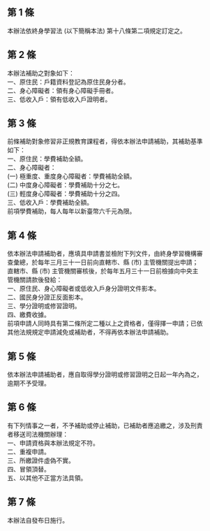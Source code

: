 第 1 條
-------
本辦法依終身學習法 (以下簡稱本法) 第十八條第二項規定訂定之。

第 2 條
-------
本辦法補助之對象如下：  
一、原住民：戶籍資料登記為原住民身分者。  
二、身心障礙者：領有身心障礙手冊者。  
三、低收入戶：領有低收入戶證明者。

第 3 條
-------
前條補助對象修習非正規教育課程者，得依本辦法申請補助，其補助基準  
如下：  
一、原住民：學費補助全額。  
二、身心障礙者：  
 (一) 極重度、重度身心障礙者：學費補助全額。  
 (二) 中度身心障礙者：學費補助十分之七。  
 (三) 輕度身心障礙者：學費補助十分之四。  
三、低收入戶：學費補助全額。  
前項學費補助，每人每年以新臺幣六千元為限。

第 4 條
-------
依本辦法申請補助者，應填具申請書並檢附下列文件，由終身學習機構審  
查彙總，於每年三月三十一日前向直轄市、縣 (市) 主管機關提出申請；  
直轄市、縣 (市) 主管機關審核後，於每年五月三十一日前檢據向中央主  
管機關請款後發給：  
一、原住民、身心障礙者或低收入戶身分證明文件影本。  
二、國民身分證正反面影本。  
三、學分證明或修習證明。  
四、繳費收據。  
前項申請人同時具有第二條所定二種以上之資格者，僅得擇一申請；已依  
其他法規規定申請減免或補助者，不得再依本辦法申請補助。

第 5 條
-------
依本辦法申請補助者，應自取得學分證明或修習證明之日起一年內為之，  
逾期不予受理。

第 6 條
-------
有下列情事之一者，不予補助或停止補助，已補助者應追繳之，涉及刑責  
者移送司法機關辦理：  
一、申請資格與本辦法規定不符。  
二、重複申請。  
三、所繳證件虛偽不實。  
四、冒領頂替。  
五、以其他不正當方法具領。

第 7 條
-------
本辦法自發布日施行。

